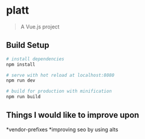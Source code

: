 # platt

> A Vue.js project

## Build Setup

``` bash
# install dependencies
npm install

# serve with hot reload at localhost:8080
npm run dev

# build for production with minification
npm run build
```

## Things I would like to improve upon

*vendor-prefixes
*improving seo by using alts
